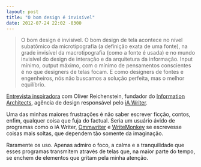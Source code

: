 ```yaml
---
layout: post
title: "O bom design é invisível"
date: 2012-07-24 22:02 -0300
---
```

> O bom design é invisível. O bom design de tela acontece no nível subatômico da microtipografia (a definição exata de uma fonte), na grade invisível da macrotipografia (como a fonte é usada) e no mundo invisível do design de interação e da arquitetura da informação. Input mínimo, output máximo, com o mínimo de pensamentos conscientes é no que designers de telas focam. E como designers de fontes e engenheiros, nós não buscamos a solução perfeita, mas o melhor equilíbrio.

[Entrevista inspiradora](http://www.theverge.com/2012/7/24/3177332/ia-oliver-reichenstein-writer-interview-good-design-is-invisible) com Oliver Reichenstein, fundador do [Information Architects](http://informationarchitects.net/), agência de design responsável pelo [iA Writer](http://www.iawriter.com/).

Uma das minhas maiores frustrações é não saber escrever ficção, contos, enfim, qualquer coisa que fuja do factual. Seria um usuário ávido de programas como o iA Writer, [Ommwriter](http://www.ommwriter.com/) e [WriteMonkey](http://writemonkey.com/) se escrevesse coisas mais soltas, que dependem tão somente da imaginação.

Raramente os uso. Apenas admiro o foco, a calma e a tranquilidade que esses programas transmitem através de telas que, na maior parte do tempo, se enchem de elementos que gritam pela minha atenção.
